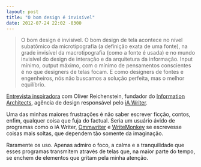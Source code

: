 ```yaml
---
layout: post
title: "O bom design é invisível"
date: 2012-07-24 22:02 -0300
---
```

> O bom design é invisível. O bom design de tela acontece no nível subatômico da microtipografia (a definição exata de uma fonte), na grade invisível da macrotipografia (como a fonte é usada) e no mundo invisível do design de interação e da arquitetura da informação. Input mínimo, output máximo, com o mínimo de pensamentos conscientes é no que designers de telas focam. E como designers de fontes e engenheiros, nós não buscamos a solução perfeita, mas o melhor equilíbrio.

[Entrevista inspiradora](http://www.theverge.com/2012/7/24/3177332/ia-oliver-reichenstein-writer-interview-good-design-is-invisible) com Oliver Reichenstein, fundador do [Information Architects](http://informationarchitects.net/), agência de design responsável pelo [iA Writer](http://www.iawriter.com/).

Uma das minhas maiores frustrações é não saber escrever ficção, contos, enfim, qualquer coisa que fuja do factual. Seria um usuário ávido de programas como o iA Writer, [Ommwriter](http://www.ommwriter.com/) e [WriteMonkey](http://writemonkey.com/) se escrevesse coisas mais soltas, que dependem tão somente da imaginação.

Raramente os uso. Apenas admiro o foco, a calma e a tranquilidade que esses programas transmitem através de telas que, na maior parte do tempo, se enchem de elementos que gritam pela minha atenção.
